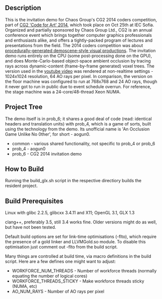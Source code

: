 Description
-----------

This is the invitation demo for Chaos Group's CG2 2014 coders competition, part of [CG2 'Code for Art' 2014](http://cg2.chaosgroup.com/conf2014/), which took place on Oct 25th at IEC Sofia. Organized and partially sponsored by Chaos Group Ltd., CG2 is an annual conference event which brings together computer graphics professionals and enthusiasts alike, and offers a tightly-packed program of lectures and presentations from the field. The 2014 coders competition was about [procedurally-generated demoscene-style visual productions](http://cg2.chaosgroup.com/dev-competition/). The invitation demo runs entirely on the CPU (some post-processing done on the GPU), and does Monte-Carlo-based object-space ambient occlusion by tracing rays across dynamic-content (frame-by-frame generated) voxel trees. The version used in the [youtube video](https://www.youtube.com/watch?v=Fs5zvCip2uI) was rendered at non-realtime settings - 1024x1024 resolution, 64 AO rays per pixel. In comparison, the version on the floor machine was configured to run at 768x768 and 24 AO rays, though it never got to run in public due to event schedule overrun. For reference, the stage machine was a 24-core/48-thread Xeon NUMA.

Project Tree
------------

The demo itself is in prob_6; it shares a good deal of code (read: identical headers and translation units) with prob_4, which is a game of sorts, built using the technology from the demo. Its unofficial name is 'An Occlusion Game Unlike No 0ther', for short - aogun0.

* common - various shared functionality, not specific to prob_4 or prob_6
* prob_4 - aogun0
* prob_6 - CG2 2014 invitation demo

How to Build
------------

Running the build_glx.sh script in the respective directiory builds the resident project.

Build Prerequisites
-------------------

Linux with glibc 2.2.5, glibcxx 3.4.11 and X11; OpenGL 3.1, GLX 1.3

clang++, preferably 3.5, still 3.4 works fine. Older versions might do as well, but have not been tested.

Default build options are set for link-time optimisations (-flto), which require the presence of a gold linker and LLVMGold.so module. To disable this optimisation just comment out -flto from the build script.

Many things are controlled at build time, via macro definitions in the build script. Here are a few defines one might want to adjust:

* WORKFORCE_NUM_THREADS - Number of workforce threads (normally equating the number of logical cores)
* WORKFORCE_THREADS_STICKY - Make workforce threads sticky (NUMA, etc)
* AO_NUM_RAYS - Number of AO rays per pixel
